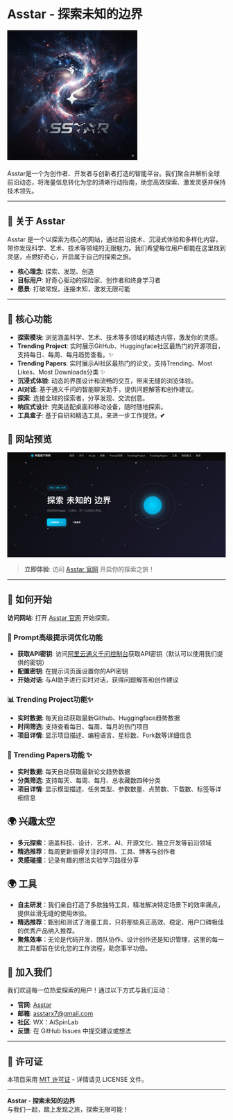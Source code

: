 # Asstar - 探索未知的边界

<div style="display: flex; align-items: center; gap: 20px; flex-wrap: wrap;">
  <img src="./images/Asstar.jpg" alt="Asstar Logo" style="width: 300px; height: 300px; flex: 0 0 auto;">
  <div style="flex: 1; min-width: 300px;">
    Asstar是一个为创作者、开发者与创新者打造的智能平台。我们聚合并解析全球前沿动态，将海量信息转化为您的清晰行动指南，助您高效探索、激发灵感并保持技术领先。
  </div>
</div>

---

## 🌟 关于 Asstar

Asstar 是一个以探索为核心的网站，通过前沿技术、沉浸式体验和多样化内容，带你发现科学、艺术、技术等领域的无限魅力。我们希望每位用户都能在这里找到灵感，点燃好奇心，开启属于自己的探索之旅。

- **核心理念**: 探索、发现、创造
- **目标用户**: 好奇心驱动的探险家、创作者和终身学习者
- **愿景**: 打破常规，连接未知，激发无限可能

---

## 🚀 核心功能

- **探索模块**: 浏览涵盖科学、艺术、技术等多领域的精选内容，激发你的灵感。
- **Trending Project**: 实时展示GitHub、Huggingface社区最热门的开源项目，支持每日、每周、每月趋势查看。✨
- **Trending Papers**: 实时展示AI社区最热门的论文，支持Trending、Most Likes、Most Downloads分类 ✨
- **沉浸式体验**: 动态的界面设计和流畅的交互，带来无缝的浏览体验。
- **AI对话**: 基于通义千问的智能聊天助手，提供问题解答和创作建议。
- **探索**: 连接全球的探索者，分享发现、交流创意。
- **响应式设计**: 完美适配桌面和移动设备，随时随地探索。
- **工具盒子**: 基于自研和精选工具，来进一步工作提效。💕


## 📸 网站预览

![网站截图](./images/website_photo.jpg) <!-- 替换为你的网站截图链接 -->

> **立即体验**: 访问 [Asstar 官网](https://asstar-x.github.io/) 开启你的探索之旅！ <!-- 替换为你的网站链接 -->

---

## 📖 如何开始

**访问网站**: 打开 [Asstar 官网](https://asstar-x.github.io/) 开始探索。

### 🤖 Prompt高级提示词优化功能

- **获取API密钥**: 访问[阿里云通义千问控制台](https://dashscope.console.aliyun.com/)获取API密钥（默认可以使用我们提供的密钥）
- **配置密钥**: 在提示词页面设置你的API密钥
- **开始对话**: 与AI助手进行实时对话，获得问题解答和创作建议

### 📊 Trending Project功能✨
- **实时数据**: 每天自动获取最新Github、Huggingface趋势数据
- **时间筛选**: 支持查看每日、每周、每月的热门项目
- **项目详情**: 显示项目描述、编程语言、星标数、Fork数等详细信息

### 🤖 Trending Papers功能 ✨
- **实时数据**: 每天自动获取最新论文趋势数据
- **分类筛选**: 支持每天、每周、每月、总收藏数四种分类
- **项目详情**: 显示模型描述、任务类型、参数数量、点赞数、下载数、标签等详细信息

##  🌍 兴趣太空
- **多元探索**：涵盖科技、设计、艺术、AI、开源文化、独立开发等前沿领域
- **精选推荐**：每周更新值得关注的项目、工具、博客与创作者
- **灵感碰撞**：记录有趣的想法实验学习路径分享

##  🌍 工具
- **自主研发**：我们亲自打造了多款独特工具，精准解决特定场景下的效率痛点，提供丝滑无缝的使用体验。
- **精选推荐**：甄别和测试了海量工具，只将那些真正高效、稳定、用户口碑极佳的优秀产品纳入推荐。
- **聚焦效率**：无论是代码开发、团队协作、设计创作还是知识管理，这里的每一款工具都旨在优化您的工作流程，助您事半功倍。

## 🤝 加入我们

我们欢迎每一位热爱探索的用户！通过以下方式与我们互动：

- **官网**: [Asstar](https://asstar-x.github.io/)
- **邮箱**: asstarx7@gmail.com
- **社区**: WX：AiSpinLab
- **反馈**: 在 GitHub Issues 中提交建议或想法

---

## 📄 许可证

本项目采用 [MIT 许可证](LICENSE) - 详情请见 LICENSE 文件。

---

**Asstar - 探索未知的边界**  
与我们一起，踏上发现之旅，探索无限可能！
